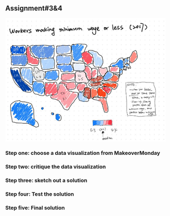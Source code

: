 ## Assignment#3&4
![this is an image](ass3&4_sketch.jpg)

### Step one: choose a data visualization from MakeoverMonday

### Step two: critique the data visualization

### Step three: sketch out a solution

### Step four: Test the solution

### Step five: Final solution
